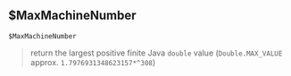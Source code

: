 ## $MaxMachineNumber

```
$MaxMachineNumber
```

> return the largest positive finite Java `double` value (`Double.MAX_VALUE` approx. `1.7976931348623157*^308`)

